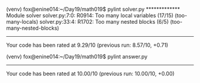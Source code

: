 (venv) fox@enine014:~/Day19/math019$ pylint solver.py 
************* Module solver
solver.py:7:0: R0914: Too many local variables (17/15) (too-many-locals)
solver.py:33:4: R1702: Too many nested blocks (6/5) (too-many-nested-blocks)

------------------------------------------------------------------
Your code has been rated at 9.29/10 (previous run: 8.57/10, +0.71)

(venv) fox@enine014:~/Day19/math019$ pylint answer.py 

--------------------------------------------------------------------
Your code has been rated at 10.00/10 (previous run: 10.00/10, +0.00)

